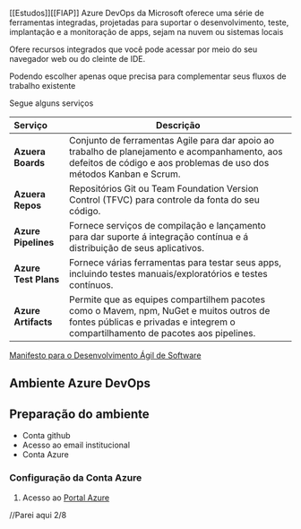 [[Estudos]][[FIAP]]
Azure DevOps da Microsoft oferece uma série de ferramentas integradas, projetadas para suportar o desenvolvimento, teste, implantação e a monitoração de apps, sejam na nuvem ou sistemas locais

Ofere recursos integrados que você pode acessar por meio do seu navegador web ou do cleinte de IDE. 

Podendo escolher apenas oque precisa para complementar seus fluxos de trabalho existente

Segue alguns serviços

| **Serviço**          | **Descrição**                                                                                                                                                              |
| :------------------- | -------------------------------------------------------------------------------------------------------------------------------------------------------------------------- |
| **Azuera Boards**    | Conjunto de ferramentas Agile para dar apoio ao trabalho de planejamento e acompanhamento, aos defeitos de código e aos problemas de uso dos métodos Kanban e Scrum.       |
| **Azuera Repos**     | Repositórios Git ou Team Foundation Version Control (TFVC) para controle da fonta do seu código.                                                                           |
| **Azure Pipelines**  | Fornece serviços de compilação e lançamento para dar suporte á integração contínua e á distribuição de seus aplicativos.                                                   |
| **Azure Test Plans** | Fornece várias ferramentas para testar seus apps, incluindo testes manuais/exploratórios e testes contínuos.                                                               |
| **Azure Artifacts**  | Permite que as equipes compartilhem pacotes como o Mavem, npm, NuGet e muitos outros de fontes públicas e privadas e integrem o compartilhamento de pacotes aos pipelines. |
[Manifesto para o Desenvolvimento Ágil de Software](https://agilemanifesto.org/iso/ptbr/manifesto.html)


## Ambiente Azure DevOps

## Preparação do ambiente

 - Conta github 
 - Acesso ao email institucional
 - Conta Azure

### Configuração da Conta Azure

1. Acesso ao [Portal Azure](https://portal.azure.com/#home)

//Parei aqui 2/8